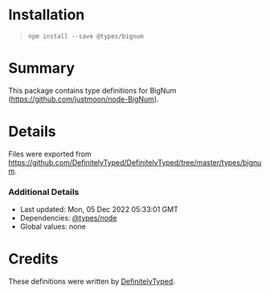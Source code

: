 # Installation
> `npm install --save @types/bignum`

# Summary
This package contains type definitions for BigNum (https://github.com/justmoon/node-BigNum).

# Details
Files were exported from https://github.com/DefinitelyTyped/DefinitelyTyped/tree/master/types/bignum.

### Additional Details
 * Last updated: Mon, 05 Dec 2022 05:33:01 GMT
 * Dependencies: [@types/node](https://npmjs.com/package/@types/node)
 * Global values: none

# Credits
These definitions were written by [DefinitelyTyped](https://github.com/DefinitelyTyped).
